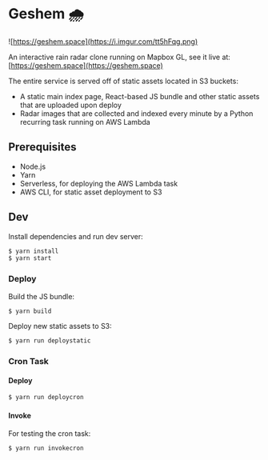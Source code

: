 # Geshem 🌧️

![https://geshem.space](https://i.imgur.com/tt5hFqg.png)

An interactive rain radar clone running on Mapbox GL, see it live at: [https://geshem.space](https://geshem.space)

The entire service is served off of static assets located in S3 buckets:

 - A static main index page, React-based JS bundle and other static assets that are uploaded upon deploy
 - Radar images that are collected and indexed every minute by a Python recurring task running on AWS Lambda

## Prerequisites

 - Node.js
 - Yarn
 - Serverless, for deploying the AWS Lambda task
 - AWS CLI, for static asset deployment to S3

## Dev

Install dependencies and run dev server:

```bash
$ yarn install
$ yarn start
```

### Deploy

Build the JS bundle:

```bash
$ yarn build
```

Deploy new static assets to S3:

```bash
$ yarn run deploystatic
```

### Cron Task

#### Deploy

```bash
$ yarn run deploycron
```

#### Invoke

For testing the cron task:

```bash
$ yarn run invokecron
```
